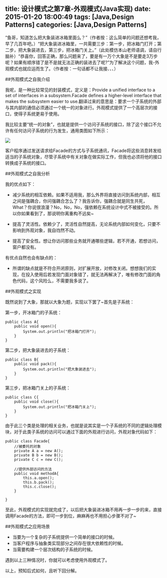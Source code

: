 title: 设计模式之第7章-外观模式(Java实现)
date: 2015-01-20 18:00:49
tags: [Java,Design Patterns]
categories: [Java,Design Patterns]
---

“鱼哥，知道怎么把大象装进冰箱里面么？”（作者按：这么简单的问题还想考我，早了几百年吧。）“把大象装进冰箱里，一共需要三步：第一步，把冰箱门打开；第二步，把大象装进去，第三步，把冰箱门关上。”（此处模仿本山老师语调，请自行脑补）“恭喜你，回答正确，那么问题来了，要是有一万个大象是不是要走3万步呢？如果有顺序错了是不是就无法正确的装进去了呢?”为了解决这个问题，我-外观模式也就应运而生了。（作者按：一句话都不让我接、、、）

##外观模式之自我介绍

我呢，是一种比较常见的封装模式，定义是：Provide a unified interface to a set of interfaces in a subsystem.Facade defines a higher-level interface that makes the subsystem easier to use.翻译过来的意思是：要求一个子系统的外部与其内部的通信必须通过一个统一的对象进行。外观模式提供了一个高层次的接口，使得子系统更易于使用。

我比较主要“统一的对象”，也就是提供一个访问子系统的接口，除了这个接口不允许有任何访问子系统的行为发生，通用类图如下所示：

![](http://images.cnitblog.com/blog/666211/201501/191938451107252.png)

客户程序通过发送请求给Facade的方式与子系统通讯，Facade将这些消息转发给适当的子系统对象，尽管子系统中有关对象在做实际工作，但我也必须将他的接口转换成子系统的接口。

##外观模式之自我分析

我的优点如下：

* 减少系统的相互依赖。如果不适用我，那么外界将直接访问到系统内部，相互之间是强耦合，你问强耦合怎么了？我告诉你，强耦合就是同生共死，What？你说很浪漫？No，No，No，强依赖在系统设计中式不被接受的。所以你如果看到了，那说明你离重构不远矣~

* 提高了灵活性。依赖少了，灵活性自然提高，无论系统内部如何变化，只要不影响到外观对象，我自岿然不动。
 
* 提高了安全性。想让你访问那些业务就开通哪些逻辑，若不开通，若想访问，窗户都没有。

有优点自然也会有缺点的：

* 所谓的缺点就是不符合开闭原则，对扩展开放，对修改关闭。想想我们的实现，在投入使用后若发现门面对象错了，就无法再解决了，唯有修改门面的角色代码，这个风险么，不需要我多说了。

##外观模式之实现

既然说到了大象，那就以大象为题，实现以下罢了~首先是子系统：

第一步，开冰箱门的子系统：　

	public class A{
	    public void open(){
	        System.out.println("把冰箱门打开");
	    }
	}

第二步，把大象装进去的子系统：

	public class B{
	    public void pack(){
	        System.out.println("把大象装进去");
	    }
	}

第三步，把冰箱门关上的子系统：

	public class C{
	    public void close(){
	        System.out.println("把冰箱门关上");
	    }
	}

由于此三个类是处理的相关业务，也就是说其实是一个子系统的不同的逻辑处理模块，对于此类子系统的访问可以通过下面的外观进行访问，外观对象代码如下：

	public class Facade{
	    //被委托的对象
	    private A a = new A();
	    private B b = new B();
	    private C c = new C();
	
	    //提供外部访问的方法
	    public void methodA{
	        this.a.open();
	        this.b.pack();
	        this.c.close();
	    }
	
	}

至此，外观模式的实现就完成了，以后把大象装进冰箱不用再一步一步的来，直接调用Facade的方法，即可一步到位，麻麻再也不用担心步骤不对了~

##外观模式之应用场景


* 当要为一个复杂的子系统提供一个简单的接口的时候。
* 当客户程序与抽象类实现部分之间存在很大依赖性的时候。
* 当需要构建一个层次结构的子系统的时候。

遇到以上三种情况时，你就可以考虑使用外观模式了。

以上，预知后式如何，且听下回分解。